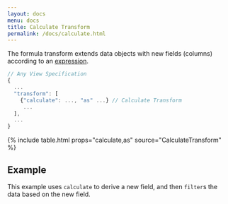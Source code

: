 ```yaml
---
layout: docs
menu: docs
title: Calculate Transform
permalink: /docs/calculate.html
---
```


The formula transform extends data objects with new fields (columns) according to an [expression](types.html#expression).

```js
// Any View Specification
{
  ...
  "transform": [
    {"calculate": ..., "as" ...} // Calculate Transform
     ...
  ],
  ...
}
```

{% include table.html props="calculate,as" source="CalculateTransform" %}

## Example

This example uses `calculate` to derive a new field, and then `filter`s the data based on the new field.

<span class="vl-example" data-name="bar_filter_calc"></span>
